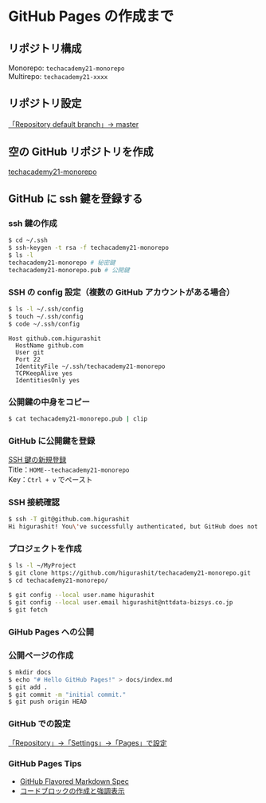 # GitHub Pages の作成まで

## リポジトリ構成

Monorepo: `techacademy21-monorepo`  
Multirepo: `techacademy21-xxxx`

## リポジトリ設定

[「Repository default branch」→ master](https://github.com/settings/repositories)

## 空の GitHub リポジトリを作成

[techacademy21-monorepo](https://github.com/higurashit/techacademy21-monorepo)

## GitHub に ssh 鍵を登録する

### ssh 鍵の作成

```sh
$ cd ~/.ssh
$ ssh-keygen -t rsa -f techacademy21-monorepo
$ ls -l
techacademy21-monorepo # 秘密鍵
techacademy21-monorepo.pub # 公開鍵
```

### SSH の config 設定（複数の GitHub アカウントがある場合）

```sh
$ ls -l ~/.ssh/config
$ touch ~/.ssh/config
$ code ~/.ssh/config
```

```text:~/.ssh/config
Host github.com.higurashit
  HostName github.com
  User git
  Port 22
  IdentityFile ~/.ssh/techacademy21-monorepo
  TCPKeepAlive yes
  IdentitiesOnly yes
```

### 公開鍵の中身をコピー

```sh
$ cat techacademy21-monorepo.pub | clip
```

### GitHub に公開鍵を登録

[SSH 鍵の新規登録](https://github.com/settings/ssh/new)  
Title：`HOME--techacademy21-monorepo`  
Key：`Ctrl + v` でペースト

### SSH 接続確認

```sh
$ ssh -T git@github.com.higurashit
Hi higurashit! You\'ve successfully authenticated, but GitHub does not provide shell access.
```

### プロジェクトを作成

```sh
$ ls -l ~/MyProject
$ git clone https://github.com/higurashit/techacademy21-monorepo.git
$ cd techacademy21-monorepo/

$ git config --local user.name higurashit
$ git config --local user.email higurashit@nttdata-bizsys.co.jp
$ git fetch
```

### GiHub Pages への公開

### 公開ページの作成

```sh
$ mkdir docs
$ echo "# Hello GitHub Pages!" > docs/index.md
$ git add .
$ git commit -m "initial commit."
$ git push origin HEAD
```

### GitHub での設定

[「Repository」→「Settings」→「Pages」で設定](https://github.com/higurashit/techacademy21-monorepo/settings/pages)

### GitHub Pages Tips

- [GitHub Flavored Markdown Spec](https://github.github.com/gfm/)
- [コードブロックの作成と強調表示](https://docs.github.com/ja/github/writing-on-github/working-with-advanced-formatting/creating-and-highlighting-code-blocks)
